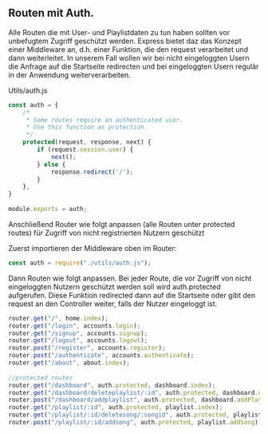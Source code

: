 ## Routen mit Auth.

Alle Routen die mit User- und Playlistdaten zu tun haben sollten vor unbefugtem Zugriff geschützt werden. Express bietet daz das Konzept einer Middleware an, d.h. einer Funktion, die den request verarbeitet und dann weiterleitet. In unserem Fall wollen wir bei nicht eingeloggten Usern die Anfrage auf die Startseite redirecten und bei eingeloggten Usern regulär in der Anwendung weiterverarbeiten. 

Utils/auth.js
~~~ js
const auth = { 
    /* 
     * Some routes require an authenticated user. 
     * Use this function as protection. 
     */ 
    protected(request, response, next) { 
        if (request.session.user) { 
            next(); 
        } else { 
            response.redirect('/'); 
        } 
    }, 
} 
 
module.exports = auth; 
~~~

Anschließend Router wie folgt anpassen (alle Routen unter protected routes) für Zugriff von nicht registrierten Nutzern geschützt



Zuerst importieren der Middleware oben im Router: 
~~~js
const auth = require("./utils/auth.js"); 
~~~

Dann Routen wie folgt anpassen. Bei jeder Route, die vor Zugriff von nicht eingeloggten Nutzern geschützt werden soll wird auth.protected aufgerufen. Diese Funktion redirected dann auf die Startseite oder gibt den request an den Controller weiter, falls der Nutzer eingeloggt ist. 
~~~js
router.get("/", home.index); 
router.get("/login", accounts.login); 
router.get("/signup", accounts.signup); 
router.get("/logout", accounts.logout); 
router.post("/register", accounts.register); 
router.post("/authenticate", accounts.authenticate); 
router.get("/about", about.index); 
 
//protected routes 
router.get("/dashboard", auth.protected, dashboard.index); 
router.get("/dashboard/deleteplaylist/:id", auth.protected, dashboard.deletePlaylist); 
router.post("/dashboard/addplaylist", auth.protected, dashboard.addPlaylist); 
router.get("/playlist/:id", auth.protected, playlist.index); 
router.get("/playlist/:id/deletesong/:songid", auth.protected, playlist.deleteSong); 
router.post("/playlist/:id/addsong", auth.protected, playlist.addSong); 
~~~